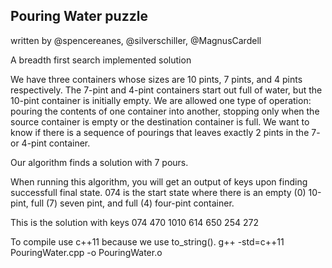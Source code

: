 ## Pouring Water puzzle
written by @spencereanes, @silverschiller, @MagnusCardell

A breadth first search implemented solution

We have three containers whose sizes are 10 pints, 7 pints, and 4 pints respectively. The 7-pint and 4-pint containers start out full of water, but the 10-pint container is initially empty. We are allowed one type of operation: pouring the contents of one container into another, stopping only when the source container is empty or the destination container is full. We want to know if there is a sequence of pourings that leaves exactly 2 pints in the 7- or 4-pint container. 


Our algorithm finds a solution with 7 pours. 

When running this algorithm, you will get an output of keys upon finding successfull final state. 074 is the start state where there is an empty (0) 10-pint, full (7) seven pint, and full (4) four-pint container. 

This is the solution with keys
074
470
1010
614
650
254
272


To compile use c++11 because we use to_string().
g++ -std=c++11 PouringWater.cpp -o PouringWater.o   